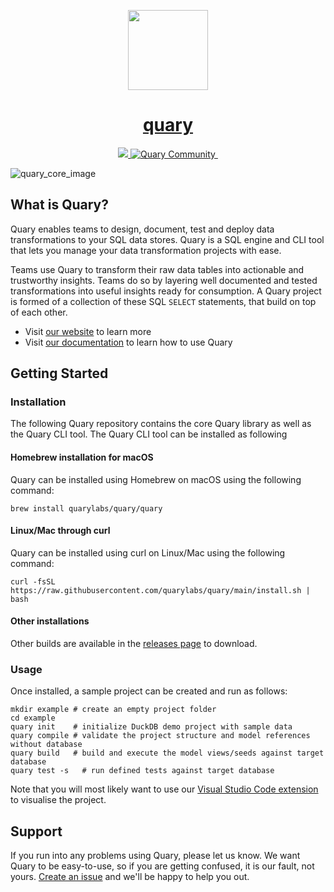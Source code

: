 <p align="center">
  <a href="https://quary.dev">
    <picture>
      <img src="https://storage.googleapis.com/public_hosted_materials/quary.svg" height="128">
    </picture>
    <h1 align="center">quary</h1>
  </a>
</p>
<p align="center">
  <a aria-label="Quary logo" href="https://www.quary.dev/">
    <img src="https://img.shields.io/badge/MADE%20BY%20Quary-000000.svg?style=for-the-badge&logo=Quary&labelColor=000">
  </a>
  <a aria-label="Slack community" target="_blank" href="https://join.slack.com/t/quarylabs/shared_invite/zt-2dlbfnztw-dMLXJVL38NcbhqRuM5gUcw">
    <img src="https://img.shields.io/badge/slack-@quarycommunity-000000.svg?style=for-the-badge&logo=slack&labelColor=000" alt="Quary Community">
  </a>
  <a aria-label="License" href="https://github.com/quarylabs/quary/blob/main/LICENSE">
    <img alt="" src="https://img.shields.io/npm/l/next.svg?style=for-the-badge&labelColor=000000">
  </a>
</p>

![quary_core_image](./assets/diagram.jpg)

## What is Quary?

Quary enables teams to design, document, test and deploy data transformations to your SQL data stores. Quary is a SQL
engine and CLI tool that lets you manage your data transformation projects with ease.

Teams use Quary to transform their raw data tables into actionable and trustworthy insights. Teams do so by layering
well documented and tested transformations into useful insights ready for consumption. A Quary project is formed of a
collection of these SQL `SELECT` statements, that build on top of each other.

- Visit [our website](https://www.quary.dev) to learn more
- Visit [our documentation](https://www.quary.dev/docs) to learn how to use Quary

## Getting Started

### Installation

The following Quary repository contains the core Quary library as well as the Quary CLI tool. The Quary CLI tool can be
installed as following

#### Homebrew installation for macOS

Quary can be installed using Homebrew on macOS using the following command:

```
brew install quarylabs/quary/quary
```

#### Linux/Mac through curl

Quary can be installed using curl on Linux/Mac using the following command:

```shell
curl -fsSL https://raw.githubusercontent.com/quarylabs/quary/main/install.sh | bash
```

#### Other installations

Other builds are available in the [releases page](https://github.com/quarylabs/quary/releases/latest) to download.

### Usage

Once installed, a sample project can be created and run as follows:

```shell
mkdir example # create an empty project folder
cd example
quary init    # initialize DuckDB demo project with sample data
quary compile # validate the project structure and model references without database
quary build   # build and execute the model views/seeds against target database
quary test -s   # run defined tests against target database
```

Note that you will most likely want to use
our [Visual Studio Code extension](https://marketplace.visualstudio.com/items?itemName=Quary.quary-extension) to
visualise the project.

## Support

If you run into any problems using Quary, please let us know. We want Quary to be easy-to-use, so if you are getting
confused, it is our fault, not yours. [Create an issue](https://github.com/quarylabs/quary/issues) and we'll be happy to
help you out.
